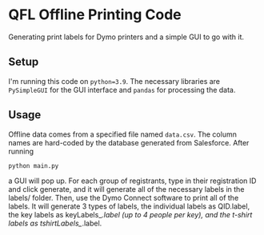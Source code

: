 # QFL Offline Printing Code
Generating print labels for Dymo printers and a simple GUI to go with it.

## Setup
I'm running this code on `python=3.9`. The necessary libraries are `PySimpleGUI` for the GUI interface and `pandas` for processing the data.

## Usage
Offline data comes from a specified file named `data.csv`. The column names are hard-coded by the database generated from Salesforce. After running
```
python main.py
```
a GUI will pop up. For each group of registrants, type in their registration ID and click generate, and it will generate all of the necessary labels in the labels/ folder. Then, use the Dymo Connect software to print all of the labels. It will generate 3 types of labels, the individual labels as QID.label, the key labels as keyLabels_*.label (up to 4 people per key), and the t-shirt labels as tshirtLabels_*.label. 